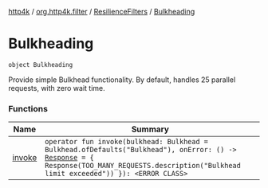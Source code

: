 [http4k](../../../index.md) / [org.http4k.filter](../../index.md) / [ResilienceFilters](../index.md) / [Bulkheading](./index.md)

# Bulkheading

`object Bulkheading`

Provide simple Bulkhead functionality.
By default, handles 25 parallel requests, with zero wait time.

### Functions

| Name | Summary |
|---|---|
| [invoke](invoke.md) | `operator fun invoke(bulkhead: Bulkhead = Bulkhead.ofDefaults("Bulkhead"), onError: () -> `[`Response`](../../../org.http4k.core/-response/index.md)` = { Response(TOO_MANY_REQUESTS.description("Bulkhead limit exceeded")) }): <ERROR CLASS>` |
